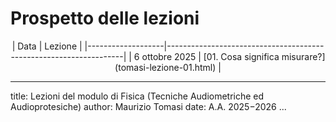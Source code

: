 # Prospetto delle lezioni

<center>
| Data              | Lezione                                                           |
|-------------------|-------------------------------------------------------------------|
| 6 ottobre 2025    | [01. Cosa significa misurare?](tomasi-lezione-01.html)            |
<!--
| 13 ottobre 2025   | [02. Conversioni, tempo, movimento](tomasi-lezione-02.html)       |
| 20 ottobre 2025   | [03. Lavoro ed energia](tomasi-lezione-03.html)                   |
| 27 ottobre 2025   | [04. Oscillazioni ed onde](tomasi-lezione-04.html)                |
| 3 novembre 2025   | [05. Percezione delle onde sonore](tomasi-lezione-05.html)        |
| 11 novembre 2025  | [06. L’intensità del suono](tomasi-lezione-06.html)               |
| 18 novembre 2025  | [07. Risonanza, smorzamento e filtraggio](tomasi-lezione-07.html) |
| 25 novembre 2025  | [08. Interferenza e onde stazionarie](tomasi-lezione-08.html)     |
| 3 dicembre 2025   | [09. L’effetto Doppler, scomposizione in frequenze](tomasi-lezione-09.html) |
| 16 dicembre 2025  | Compitino finale e correzione                                     |
-->
</center>

---
title: Lezioni del modulo di Fisica (Tecniche Audiometriche ed Audioprotesiche)
author: Maurizio Tomasi
date: A.A. 2025−2026
...
